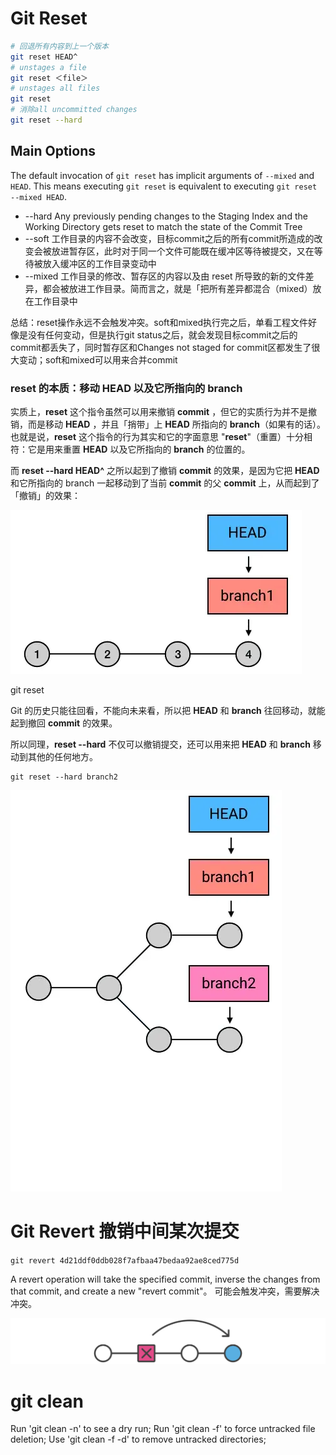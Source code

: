 # Git Reset
```sh
# 回退所有内容到上一个版本
git reset HEAD^             
# unstages a file
git reset ＜file＞
# unstages all files
git reset
# 消除all uncommitted changes
git reset --hard
```

## Main Options

The default invocation of `git reset` has implicit arguments of `--mixed` and `HEAD`. This means executing `git reset` is equivalent to executing `git reset --mixed HEAD`.

- --hard Any previously pending changes to the Staging Index and the Working Directory gets reset to match the state of the Commit Tree
- --soft 工作目录的内容不会改变，目标commit之后的所有commit所造成的改变会被放进暂存区，此时对于同一个文件可能既在缓冲区等待被提交，又在等待被放入缓冲区的工作目录变动中
- --mixed 工作目录的修改、暂存区的内容以及由 reset 所导致的新的文件差异，都会被放进工作目录。简而言之，就是「把所有差异都混合（mixed）放在工作目录中

总结：reset操作永远不会触发冲突。soft和mixed执行完之后，单看工程文件好像是没有任何变动，但是执行git status之后，就会发现目标commit之后的commit都丢失了，同时暂存区和Changes not staged for commit区都发生了很大变动；soft和mixed可以用来合并commit

### reset 的本质：移动 HEAD 以及它所指向的 branch

实质上，**reset** 这个指令虽然可以用来撤销 **commit** ，但它的实质行为并不是撤销，而是移动 **HEAD** ，并且「捎带」上 **HEAD** 所指向的 **branch**（如果有的话）。也就是说，**reset** 这个指令的行为其实和它的字面意思 "**reset**"（重置）十分相符：它是用来重置 **HEAD** 以及它所指向的 **branch** 的位置的。

而 **reset --hard HEAD^** 之所以起到了撤销 **commit** 的效果，是因为它把 **HEAD** 和它所指向的 branch 一起移动到了当前 **commit** 的父 **commit** 上，从而起到了「撤销」的效果：

![img](images/44.webp)

git reset

Git 的历史只能往回看，不能向未来看，所以把 **HEAD** 和 **branch** 往回移动，就能起到撤回 **commit** 的效果。

所以同理，**reset --hard** 不仅可以撤销提交，还可以用来把 **HEAD** 和 **branch** 移动到其他的任何地方。

```shell
git reset --hard branch2
```

![img](images/4428.webp)


# Git Revert  撤销中间某次提交
`git revert 4d21ddf0ddb028f7afbaa47bedaa92ae8ced775d`

A revert operation will take the specified commit, inverse the changes from that commit, and create a new "revert commit"。
可能会触发冲突，需要解决冲突。

![Git revert - Atlassian git tutorials](images/revert.svg)

# git clean
Run 'git clean -n' to see a dry run;
Run 'git clean -f' to force untracked file deletion;
Use 'git clean -f -d' to remove untracked directories;

